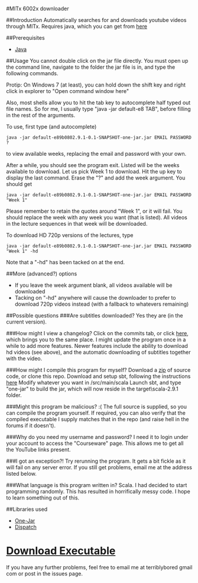 #MITx 6002x downloader

##Introduction
Automatically searches for and downloads youtube videos through MITx. Requires java, which you can get from [here](https://www.java.com/en/download/index.jsp)

##Prerequisites
* [Java](https://www.java.com/en/download/index.jsp)

##Usage
You cannot double click on the jar file directly. You must open up the command line, navigate to the folder the jar file is in, and type the following commands.

Protip: On Windows 7 (at least), you can hold down the shift key and right click in explorer to "Open command window here"

Also, most shells allow you to hit the tab key to autocomplete half typed out file names. So for me, I usually type "java -jar default-e8 TAB", before filling in the rest of the arguments.

To use, first type (and autocomplete)

	java -jar default-e89b0802.9.1-0.1-SNAPSHOT-one-jar.jar EMAIL PASSWORD ?

to view available weeks, replacing the email and password with your own.

After a while, you should see the program exit. Listed will be the weeks available to download. Let us pick Week 1 to download. Hit the up key to display the last command. Erase the "?" and add the week argument. You should get

	java -jar default-e89b0802.9.1-0.1-SNAPSHOT-one-jar.jar EMAIL PASSWORD "Week 1"

Please remember to retain the quotes around "Week 1", or it will fail. You should replace the week with any week you want (that is listed). All videos in the lecture sequences in that week will be downloaded.

To download HD 720p versions of the lectures, type

	java -jar default-e89b0802.9.1-0.1-SNAPSHOT-one-jar.jar EMAIL PASSWORD "Week 1" -hd

Note that a "-hd" has been tacked on at the end.

##More (advanced?) options
* If you leave the week argument blank, all videos available will be downloaded
* Tacking on "-hd" anywhere will cause the downloader to prefer to download 720p videos instead (with a fallback to whatevers remaining)

##Possible questions
###Are subtitles downloaded?
Yes they are (in the current version).

###How might I view a changelog?
Click on the commits tab, or click [here](https://github.com/terriblybored/MITx-6002x-Video-Downloader/commits/master), which brings you to the same place. I might update the program once in a while to add more features. Newer features include the ability to download hd videos (see above), and the automatic downloading of subtitles together with the video.

###How might I compile this program for myself?
Download a [zip](https://github.com/terriblybored/MITx-6002x-Video-Downloader/zipball/master) of source code, or clone this repo. 
Download and setup sbt, following the instructions [here](https://github.com/harrah/xsbt/wiki/Getting-Started-Setup)
Modify whatever you want in /src/main/scala
Launch sbt, and type "one-jar" to build the jar, which will now reside in the target\scala-2.9.1 folder.

###Might this program be malicious? :(
The full source is supplied, so you can compile the program yourself. If required, you can also verify that the compiled executable I supply matches that in the repo (and raise hell in the forums if it doesn't).

###Why do you need my username and password?
I need it to login under your account to access the "Courseware" page. This allows me to get all the YouTube links present.

###I got an exception?!
Try rerunning the program. It gets a bit fickle as it will fail on any server error. If you still get problems, email me at the address listed below.

###What language is this program written in?
Scala. I had decided to start programming randomly. This has resulted in horrifically messy code. I hope to learn something out of this.

##Libraries used
* [One-](https://github.com/sbt/sbt-onejar)[Jar](http://one-jar.sourceforge.net/)
* [Dispatch](https://github.com/dispatch/dispatch)

[Download Executable](https://github.com/terriblybored/MITx-6002x-Video-Downloader/raw/master/target/scala-2.9.1/default-e89b08_2.9.1-0.1-SNAPSHOT-one-jar.jar)
====================

If you have any further problems, feel free to email me at terriblybored gmail com or post in the issues page.